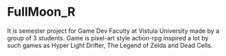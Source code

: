 # FullMoon_R
It is semester project for Game Dev Faculty at Vistula University made by a group of 3 students. Game is pixel-art style action-rpg inspired a lot by such games as Hyper Light Drifter, The Legend of Zelda and Dead Cells.
